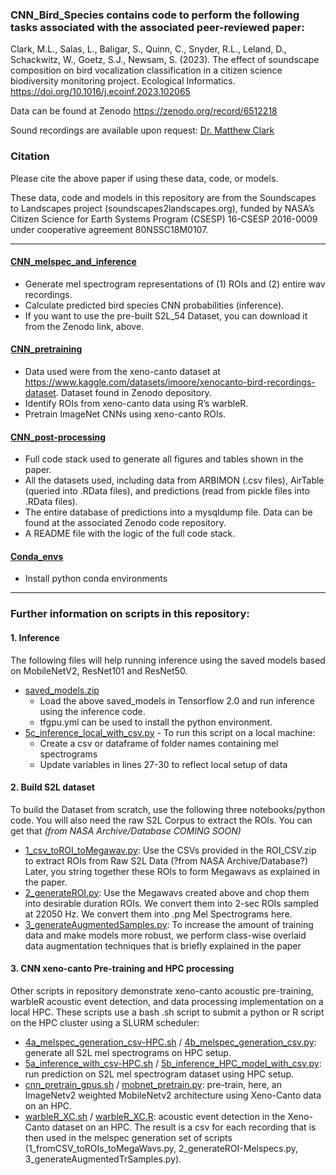 ### CNN_Bird_Species contains code to perform the following tasks associated with the associated peer-reviewed paper: 
Clark, M.L., Salas, L., Baligar, S., Quinn, C., Snyder, R.L., Leland, D., Schackwitz, W., Goetz, S.J., Newsam, S. (2023). The effect of soundscape composition on bird vocalization classification in a citizen science biodiversity monitoring project. Ecological Informatics. https://doi.org/10.1016/j.ecoinf.2023.102065

Data can be found at Zenodo https://zenodo.org/record/6512218

Sound recordings are available upon request: [Dr. Matthew Clark](matthew.clark@sonoma.edu)

### Citation
Please cite the above paper if using these data, code, or models.

These data, code and models in this repository are from the Soundscapes to Landscapes project (soundscapes2landscapes.org), funded by NASA’s Citizen Science for Earth Systems Program (CSESP) 16-CSESP 2016-0009 under cooperative agreement 80NSSC18M0107.

***
#### [CNN_melspec_and_inference](CNN_melspec_and_inference/)
- Generate mel spectrogram representations of (1) ROIs and (2) entire wav recordings.
- Calculate predicted bird species CNN probabilities (inference).
- If you want to use the pre-built S2L_54 Dataset, you can download it from the Zenodo link, above. 

#### [CNN_pretraining](CNN_pretraining/)
- Data used were from the xeno-canto dataset at https://www.kaggle.com/datasets/imoore/xenocanto-bird-recordings-dataset. Dataset found in Zenodo depository.
- Identify ROIs from xeno-canto data using R’s warbleR.
- Pretrain ImageNet CNNs using xeno-canto ROIs.

#### [CNN_post-processing](CNN_post-processing/)
- Full code stack used to generate all figures and tables shown in the paper.
- All the datasets used, including data from ARBIMON (.csv files), AirTable (queried into .RData files), and predictions (read from pickle files into .RData files).
- The entire database of predictions into a mysqldump file. Data can be found at the associated Zenodo code repository.
- A README file with the logic of the full code stack.

#### [Conda_envs](Conda_envs/)
- Install python conda environments

***
### Further information on scripts in this repository:
#### 1. Inference
The following files will help running inference using the saved models based on MobileNetV2, ResNet101 and ResNet50.
- [saved_models.zip](CNN_melspec_and_inference/saved_models.zip)  
  - Load the above saved_models in Tensorflow 2.0 and run inference using the inference code.
  - tfgpu.yml can be used to install the python environment. 
- [5c_inference_local_with_csv.py](CNN_melspec_and_inference/5c_inference_local_with_csv.py) - To run this script on a local machine:
  - Create a csv or dataframe of folder names containing mel spectrograms
  - Update variables in lines 27-30 to reflect local setup of data

#### 2. Build S2L dataset
To build the Dataset from scratch, use the following three notebooks/python code. You will also need the raw S2L Corpus to extract the ROIs. You can get that *(from NASA Archive/Database COMING SOON)* 
- [1_csv_toROI_toMegawav.py](CNN_melspec_and_inference/1_csv_toROI_toMegawav.py): Use the CSVs provided in the ROI_CSV.zip to extract ROIs from Raw S2L Data (?from NASA Archive/Database?) Later, you string together these ROIs to form Megawavs as explained in the paper.
- [2_generateROI.py](CNN_melspec_and_inference/2_generateROI.py): Use the Megawavs created above and chop them into desirable duration ROIs. We convert them into 2-sec ROIs sampled at 22050 Hz. We convert them into .png Mel Spectrograms here.
- [3_generateAugmentedSamples.py](CNN_melspec_and_inference/3_generateAugmentedSamples.py): To increase the amount of training data and make models more robust, we perform class-wise overlaid data augmentation techniques that is briefly explained in the paper

#### 3. CNN xeno-canto Pre-training and HPC processing
Other scripts in repository demonstrate xeno-canto acoustic pre-training, warbleR acoustic event detection, and data processing implementation on a local HPC. These scripts use a bash .sh script to submit a python or R script on the HPC cluster using a SLURM scheduler:
- [4a_melspec_generation_csv-HPC.sh](CNN_melspec_and_inference/4a_melspec_generation_csv-HPC.sh) / [4b_melspec_generation_csv.py](CNN_melspec_and_inference/4b_melspec_generation_csv.py): generate all S2L mel spectrograms on HPC setup.
- [5a_inference_with_csv-HPC.sh](CNN_melspec_and_inference/5a_inference_with_csv-HPC.sh) / [5b_inference_HPC_model_with_csv.py](CNN_melspec_and_inference/5b_inference_HPC_model_with_csv.py): run prediction on S2L mel spectrogram dataset using HPC setup.
- [cnn_pretrain_gpus.sh](CNN_pretraining/cnn_pretrain_gpus.sh) / [mobnet_pretrain.py](CNN_pretraining/mobnet_pretrain.py): pre-train, here, an ImageNetv2 weighted MobileNetv2 architecture using Xeno-Canto data on an HPC.
- [warbleR_XC.sh](CNN_pretraining/warbleR_XC.sh) / [warbleR_XC.R](CNN_pretraining/warbleR_XC.R): acoustic event detection in the Xeno-Canto dataset on an HPC. The result is a csv for each recording that is then used in the melspec generation set of scripts (1_fromCSV_toROIs_toMegaWavs.py, 2_generateROI-Melspecs.py, 3_generateAugmentedTrSamples.py).
